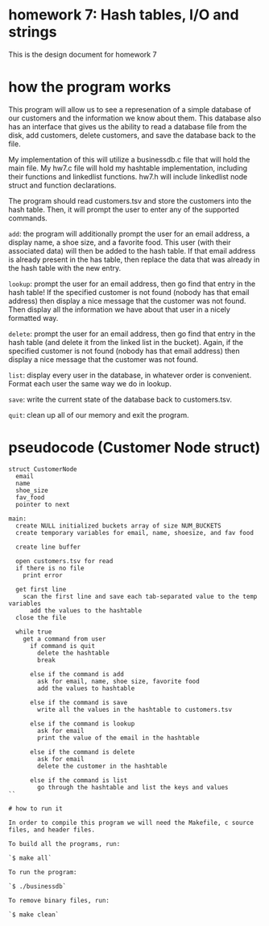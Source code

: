
# homework 7: Hash tables, I/O and strings

This is the design document for homework 7

# how the program works

This program will allow us to see a represenation of a simple database of our customers and the information we know about them. This database also has an interface that gives us the ability to read a database file from the disk, add customers, delete customers, and save the database back to the file.

My implementation of this will utilize a businessdb.c file that will hold the main file. My hw7.c file will hold my hashtable implementation, including their functions and linkedlist functions. hw7.h will include linkedlist node struct and function declarations.

The program should read customers.tsv and store the customers into the hash table. Then, it will prompt the user to enter any of the supported commands.

`add`: the program will additionally prompt the user for an email address, a display name, a shoe size, and a favorite food. This user (with their associated data) will then be added to the hash table. If that email address is already present in the has table, then replace the data that was already in the hash table with the new entry.

`lookup`: prompt the user for an email address, then go find that entry in the hash table! If the specified customer is not found (nobody has that email address) then display a nice message that the customer was not found. Then display all the information we have about that user in a nicely formatted way.

`delete`: prompt the user for an email address, then go find that entry in the hash table (and delete it from the linked list in the bucket). Again, if the specified customer is not found (nobody has that email address) then display a nice message that the customer was not found.

`list`: display every user in the database, in whatever order is convenient. Format each user the same way we do in lookup.

`save`: write the current state of the database back to customers.tsv.

`quit`: clean up all of our memory and exit the program.

# pseudocode (Customer Node struct)
```
struct CustomerNode
  email
  name
  shoe_size
  fav_food
  pointer to next

main:
  create NULL initialized buckets array of size NUM_BUCKETS
  create temporary variables for email, name, shoesize, and fav food
  
  create line buffer

  open customers.tsv for read
  if there is no file
    print error

  get first line
    scan the first line and save each tab-separated value to the temp variables
      add the values to the hashtable
  close the file
  
  while true
    get a command from user
      if command is quit
        delete the hashtable
        break
      
      else if the command is add
        ask for email, name, shoe size, favorite food
        add the values to hashtable

      else if the command is save
        write all the values in the hashtable to customers.tsv

      else if the command is lookup
        ask for email
        print the value of the email in the hashtable

      else if the command is delete
        ask for email
        delete the customer in the hashtable
      
      else if the command is list
        go through the hashtable and list the keys and values
``

# how to run it

In order to compile this program we will need the Makefile, c source files, and header files.

To build all the programs, run:

`$ make all`

To run the program:

`$ ./businessdb`

To remove binary files, run:

`$ make clean`

